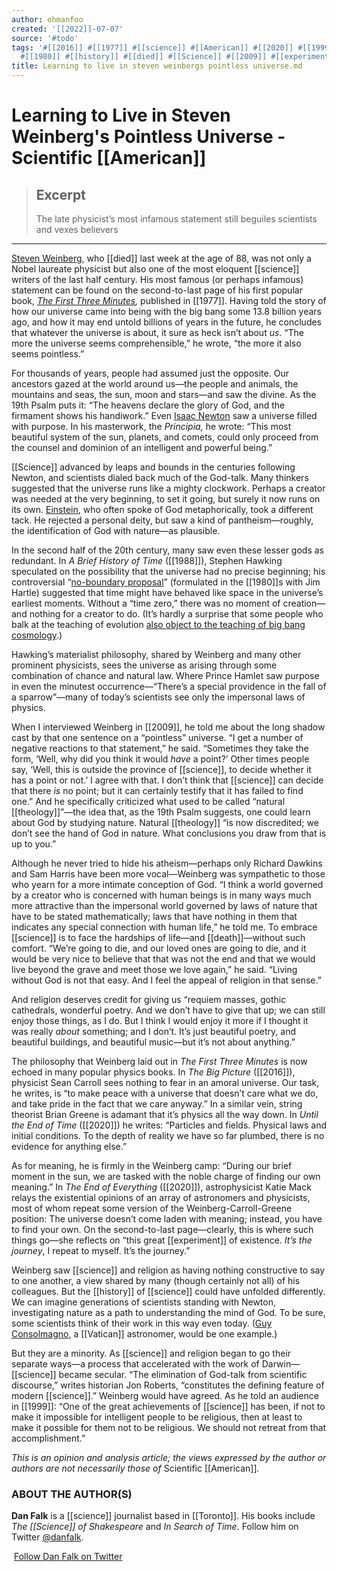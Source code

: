```yaml
---
author: ohmanfoo
created: '[[2022]]-07-07'
source: '#todo'
tags: '#[[2016]] #[[1977]] #[[science]] #[[American]] #[[2020]] #[[1999]] #[[theology]] #[[1988]] #[[2019]] #[[death]] #[[Toronto]]
  #[[1980]] #[[history]] #[[died]] #[[Science]] #[[2009]] #[[experiment]] #[[Vatican]] #[[1906]] #[[wiki]] '
title: Learning to live in steven weinbergs pointless universe.md
---
```


# Learning to Live in Steven Weinberg's Pointless Universe - Scientific [[American]]

> ## Excerpt
> The late physicist&rsquo;s most infamous statement still beguiles scientists and vexes believers

---
[Steven Weinberg](https://blogs.scientificamerican.com/cross-check/nobel-laureate-steven-weinberg-still-dreams-of-final-theory/), who [[died]] last week at the age of 88, was not only a Nobel laureate physicist but also one of the most eloquent [[science]] writers of the last half century. His most famous (or perhaps infamous) statement can be found on the second-to-last page of his first popular book, [_The First Three Minutes_](https://en.[[wiki]]pedia.org/[[wiki]]/The_First_Three_Minutes)_,_ published in [[1977]]. Having told the story of how our universe came into being with the big bang some 13.8 billion years ago, and how it may end untold billions of years in the future, he concludes that whatever the universe is about, it sure as heck isn’t about _us_. “The more the universe seems comprehensible,” he wrote, “the more it also seems pointless.” 

For thousands of years, people had assumed just the opposite. Our ancestors gazed at the world around us—the people and animals, the mountains and seas, the sun, moon and stars—and saw the divine. As the 19th Psalm puts it: “The heavens declare the glory of God, and the firmament shows his handiwork.” Even [Isaac Newton](http://www.newtonproject.ox.ac.uk/view/contexts/CNTX00001) saw a universe filled with purpose. In his masterwork, the _Principia,_ he wrote: “This most beautiful system of the sun, planets, and comets, could only proceed from the counsel and dominion of an intelligent and powerful being.”

[[Science]] advanced by leaps and bounds in the centuries following Newton, and scientists dialed back much of the God-talk. Many thinkers suggested that the universe runs like a mighty clockwork. Perhaps a creator was needed at the very beginning, to set it going, but surely it now runs on its own. [Einstein](https://www.prospectmagazine.co.uk/philosophy/did-albert-einstein-believe-in-god), who often spoke of God metaphorically, took a different tack. He rejected a personal deity, but saw a kind of pantheism—roughly, the identification of God with nature—as plausible.

In the second half of the 20th century, many saw even these lesser gods as redundant. In _A Brief History of Time_ ([[1988]]), Stephen Hawking speculated on the possibility that the universe had no precise beginning; his controversial “[no-boundary proposal](https://www.quantamagazine.org/physicists-debate-hawkings-idea-that-the-universe-had-no-beginning-[[2019]]0606/)” (formulated in the [[1980]]s with Jim Hartle) suggested that time might have behaved like space in the universe’s earliest moments. Without a “time zero,” there was no moment of creation—and nothing for a creator to do. (It’s hardly a surprise that some people who balk at the teaching of evolution [also object to the teaching of big bang cosmology](https://tucson.com/news/local/arizonas-schools-chief-seeks-limits-on-teaching-evolution-big-bang-theory/article_f0d34421-7bca-5195-a069-829347b33cc8.html).)

Hawking’s materialist philosophy, shared by Weinberg and many other prominent physicists, sees the universe as arising through some combination of chance and natural law. Where Prince Hamlet saw purpose in even the minutest occurrence—“There’s a special providence in the fall of a sparrow”—many of today’s scientists see only the impersonal laws of physics.

When I interviewed Weinberg in [[2009]], he told me about the long shadow cast by that one sentence on a “pointless” universe. “I get a number of negative reactions to that statement,” he said. “Sometimes they take the form, ‘Well, why did you think it would _have_ a point?’ Other times people say, ‘Well, this is outside the province of [[science]], to decide whether it has a point or not.’ I agree with that. I don’t think that [[science]] can decide that there _is_ no point; but it can certainly testify that it has failed to find one.” And he specifically criticized what used to be called “natural [[theology]]”—the idea that, as the 19th Psalm suggests, one could learn about God by studying nature. Natural [[theology]] “is now discredited; we don’t see the hand of God in nature. What conclusions you draw from that is up to you.”

Although he never tried to hide his atheism—perhaps only Richard Dawkins and Sam Harris have been more vocal—Weinberg was sympathetic to those who yearn for a more intimate conception of God. “I think a world governed by a creator who is concerned with human beings is in many ways much more attractive than the impersonal world governed by laws of nature that have to be stated mathematically; laws that have nothing in them that indicates any special connection with human life,” he told me. To embrace [[science]] is to face the hardships of life—and [[death]]—without such comfort. “We’re going to die, and our loved ones are going to die, and it would be very nice to believe that that was not the end and that we would live beyond the grave and meet those we love again,” he said. “Living without God is not that easy. And I feel the appeal of religion in that sense.”

And religion deserves credit for giving us “requiem masses, gothic cathedrals, wonderful poetry. And we don’t have to give that up; we can still enjoy those things, as I do. But I think I would enjoy it more if I thought it was really _about_ something; and I don’t. It’s just beautiful poetry, and beautiful buildings, and beautiful music—but it’s not about anything.”

The philosophy that Weinberg laid out in _The First Three Minutes_ is now echoed in many popular physics books. In _The Big Picture_ ([[2016]]), physicist Sean Carroll sees nothing to fear in an amoral universe. Our task, he writes, is “to make peace with a universe that doesn’t care what we do, and take pride in the fact that we care anyway.” In a similar vein, string theorist Brian Greene is adamant that it’s physics all the way down. In _Until the End of Time_ ([[2020]]) he writes: “Particles and fields. Physical laws and initial conditions. To the depth of reality we have so far plumbed, there is no evidence for anything else.”

As for meaning, he is firmly in the Weinberg camp: “During our brief moment in the sun, we are tasked with the noble charge of finding our own meaning.” In _The End of Everything_ ([[2020]]), astrophysicist Katie Mack relays the existential opinions of an array of astronomers and physicists, most of whom repeat some version of the Weinberg-Carroll-Greene position: The universe doesn’t come laden with meaning; instead, you have to find your own. On the second-to-last page—clearly, this is where such things go—she reflects on “this great [[experiment]] of existence. _It’s the journey_, I repeat to myself. It’s the journey.”

Weinberg saw [[science]] and religion as having nothing constructive to say to one another, a view shared by many (though certainly not all) of his colleagues. But the [[history]] of [[science]] could have unfolded differently. We can imagine generations of scientists standing with Newton, investigating nature as a path to understanding the mind of God. To be sure, some scientists think of their work in this way even today. ([Guy Consolmagno](https://thewalrus.ca/the-glad-scientist/), a [[Vatican]] astronomer, would be one example.)

But they are a minority. As [[science]] and religion began to go their separate ways—a process that accelerated with the work of Darwin—[[science]] became secular. “The elimination of God-talk from scientific discourse,” writes historian Jon Roberts, “constitutes the defining feature of modern [[science]].” Weinberg would have agreed. As he told an audience in [[1999]]: “One of the great achievements of [[science]] has been, if not to make it impossible for intelligent people to be religious, then at least to make it possible for them not to be religious. We should not retreat from that accomplishment.”

_This is an opinion and analysis article; the views expressed by the_ _author or authors_ _are not necessarily those of_ Scientific [[American]]_._

### ABOUT THE AUTHOR(S)

**Dan Falk** is a [[science]] journalist based in [[Toronto]]. His books include _The [[Science]] of Shakespeare_ and _In Search of Time_. Follow him on Twitter [@danfalk](https://twitter.com/danfalk).

  
 [Follow Dan Falk on Twitter](https://twitter.com/@danfalk)